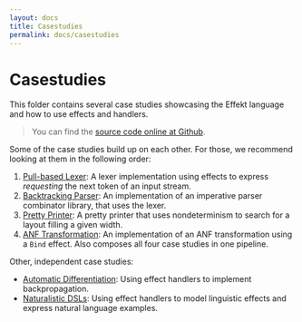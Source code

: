 ```yaml
---
layout: docs
title: Casestudies
permalink: docs/casestudies
---
```


# Casestudies

This folder contains several case studies showcasing the Effekt language and how to use effects and handlers.

> You can find the [source code online at Github](https://github.com/effekt-lang/effekt/tree/master/examples/casestudies).

Some of the case studies build up on each other. For those, we recommend looking at them in the following order:

1. [Pull-based Lexer](/docs/casestudies/lexer): A lexer implementation using effects to express _requesting_ the next token
   of an input stream.
2. [Backtracking Parser](/docs/casestudies/parser): An implementation of an imperative parser combinator library, that uses the lexer.
3. [Pretty Printer](/docs/casestudies/prettyprinter): A pretty printer that uses nondeterminism to search for a layout filling a given width.
4. [ANF Transformation](/docs/casestudies/anf): An implementation of an ANF transformation using a `Bind` effect. Also composes all four case studies in one pipeline.

Other, independent case studies:

- [Automatic Differentiation](/docs/casestudies/ad): Using effect handlers to implement backpropagation.
- [Naturalistic DSLs](/docs/casestudies/naturalisticdsls): Using effect handlers to model linguistic effects and express natural language examples.
